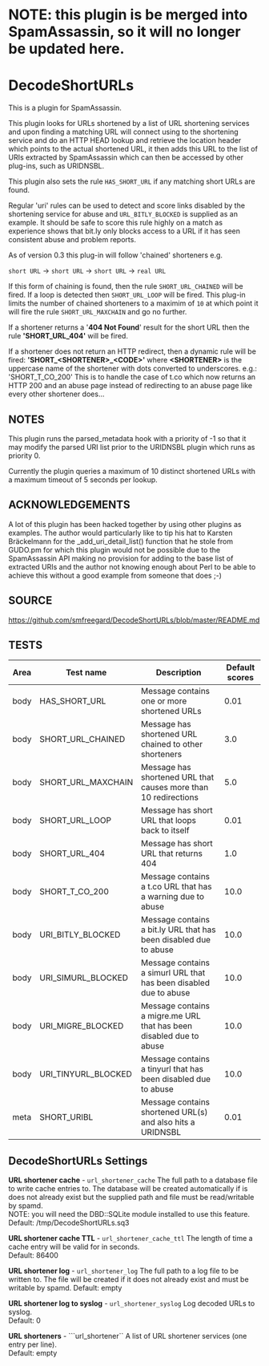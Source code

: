NOTE:  this plugin is be merged into SpamAssassin, so it will no longer be updated here.
========================================================================================

DecodeShortURLs
===============

This is a plugin for SpamAssassin.

This plugin looks for URLs shortened by a list of URL shortening services and
upon finding a matching URL will connect using to the shortening service and
do an HTTP HEAD lookup and retrieve the location header which points to the 
actual shortened URL, it then adds this URL to the list of URIs extracted by 
SpamAssassin which can then be accessed by other plug-ins, such as URIDNSBL.

This plugin also sets the rule ```HAS_SHORT_URL``` if any matching short URLs are 
found.

Regular 'uri' rules can be used to detect and score links disabled by the
shortening service for abuse and ```URL_BITLY_BLOCKED``` is supplied as an example.
It should be safe to score this rule highly on a match as experience shows
that bit.ly only blocks access to a URL if it has seen consistent abuse and
problem reports.

As of version 0.3 this plug-in will follow 'chained' shorteners e.g.

```short URL``` -> ```short URL``` -> ```short URL``` -> ```real URL```

If this form of chaining is found, then the rule ```SHORT_URL_CHAINED``` will be
fired.  If a loop is detected then ```SHORT_URL_LOOP``` will be fired.
This plug-in limits the number of chained shorteners to a maximim of ```10``` at 
which point it will fire the rule ```SHORT_URL_MAXCHAIN``` and go no further.

If a shortener returns a '**404 Not Found**' result for the short URL then the 
rule **'SHORT_URL_404'** will be fired.

If a shortener does not return an HTTP redirect, then a dynamic rule will
be fired: **'SHORT_\<SHORTENER\>_\<CODE\>'** where **\<SHORTENER\>** is the uppercase
name of the shortener with dots converted to underscores.  e.g.:
'SHORT_T_CO_200' This is to handle the case of t.co which now returns an
HTTP 200 and an abuse page instead of redirecting to an abuse page like
every other shortener does...

NOTES
-----

This plugin runs the parsed_metadata hook with a priority of -1 so that
it may modify the parsed URI list prior to the URIDNSBL plugin which
runs as priority 0.

Currently the plugin queries a maximum of 10 distinct shortened URLs with
a maximum timeout of 5 seconds per lookup.  

ACKNOWLEDGEMENTS
----------------

A lot of this plugin has been hacked together by using other plugins as 
examples.  The author would particularly like to tip his hat to Karsten
Bräckelmann for the _add_uri_detail_list() function that he stole from
GUDO.pm for which this plugin would not be possible due to the SpamAssassin
API making no provision for adding to the base list of extracted URIs and 
the author not knowing enough about Perl to be able to achieve this without 
a good example from someone that does ;-)

SOURCE
------

https://github.com/smfreegard/DecodeShortURLs/blob/master/README.md

TESTS
-----

| Area | Test name           | Description                                                         | Default scores |
|------|---------------------|---------------------------------------------------------------------|----------------|
| body | HAS_SHORT_URL       | Message contains one or more shortened URLs                         | 0.01           |
| body | SHORT_URL_CHAINED   | Message has shortened URL chained to other shorteners               | 3.0            |
| body | SHORT_URL_MAXCHAIN  | Message has shortened URL that causes more than 10 redirections     | 5.0            |
| body | SHORT_URL_LOOP      | Message has short URL that loops back to itself                     | 0.01           |
| body | SHORT_URL_404       | Message has short URL that returns 404                              | 1.0            |
| body | SHORT_T_CO_200      | Message contains a t.co URL that has a warning due to abuse         | 10.0           |
| body | URI_BITLY_BLOCKED   | Message contains a bit.ly URL that has been disabled due to abuse   | 10.0           |
| body | URI_SIMURL_BLOCKED  | Message contains a simurl URL that has been disabled due to abuse   | 10.0           |
| body | URI_MIGRE_BLOCKED   | Message contains a migre.me URL that has been disabled due to abuse | 10.0           |
| body | URI_TINYURL_BLOCKED | Message contains a tinyurl that has been disabled due to abuse      | 10.0           |
| meta | SHORT_URIBL         | Message contains shortened URL(s) and also hits a URIDNSBL          | 0.01           |


DecodeShortURLs Settings
------------------------

**URL shortener cache** - ```url_shortener_cache```
The full path to a database file to write cache entries to. The database will be created automatically if is does not already exist but the supplied path and file must be read/writable by spamd.  
NOTE: you will need the DBD::SQLite module installed to use this feature.  
Default: /tmp/DecodeShortURLs.sq3  

**URL shortener cache TTL** - ```url_shortener_cache_ttl```
The length of time a cache entry will be valid for in seconds.  
Default: 86400

**URL shortener log** - ```url_shortener_log```
The full path to a log file to be written to. The file will be created if it does not already exist and must be writable by spamd.
Default: empty

**URL shortener log to syslog** - ```url_shortener_syslog```
Log decoded URLs to syslog.  
Default: 0

**URL shorteners** - ```url_shortener``
A list of URL shortener services (one entry per line).  
Default: empty

